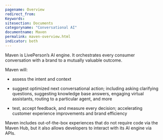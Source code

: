 ```yaml
---
pagename: Overview
redirect_from:
Keywords:
sitesection: Documents
categoryname: "Conversational AI"
documentname: Maven
permalink: maven-overview.html
indicator: both
---
```


Maven is LivePerson’s AI engine. It orchestrates every consumer conversation with a brand to a mutually valuable outcome.

Maven will:

- assess the intent and context

- suggest optimized next conversational action; including asking clarifying questions, suggesting knowledge base answers, engaging virtual assistants, routing to a particular agent, and more

- test, accept feedback, and measure every decision; accelerating customer experience improvements and brand efficiency

Maven includes out-of-the-box experiences that do not require code via the Maven Hub, but it also allows developers to interact with its AI engine via APIs.

